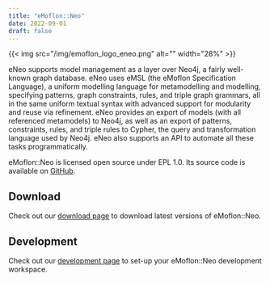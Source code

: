 ```yaml
---
title: "eMoflon::Neo"
date: 2022-09-01
draft: false
---
```


<!-- Copy-pasted from the old eMoflon webpage -->
{{< img src="/img/emoflon_logo_eneo.png" alt="" width="28%" >}}

eNeo supports model management as a layer over Neo4j, a fairly well-known graph database.
eNeo uses eMSL (the eMoflon Specification Language), a uniform modelling language for metamodelling and modelling, specifying patterns, graph constraints, rules, and triple graph grammars, all in the same uniform textual syntax with advanced support for modularity and reuse via refinement.
eNeo provides an export of models (with all referenced metamodels) to Neo4j, as well as an export of patterns, constraints, rules, and triple rules to Cypher, the query and transformation language used by Neo4j.
eNeo also supports an API to automate all these tasks programmatically.

<!-- The image has a slightly larger size compared to IBeX. -->

eMoflon::Neo is licensed open source under EPL 1.0.
Its source code is available on [GitHub](https://github.com/eMoflon/emoflon-neo).


## Download

Check out our [download page](../download#emoflonneo) to download latest versions of eMoflon::Neo.


## Development

Check out our [development page](../dev#emoflonneo) to set-up your eMoflon::Neo development workspace.
